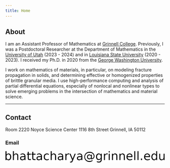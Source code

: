 ```yaml
---
title: Home
---
```

## About 

I am an Assistant Professor of Mathematics at [Grinnell College](https://www.grinnell.edu/). Previously, I was a Postdoctoral Researcher at the Department of Mathematics in the [University of Utah](https://www.utah.edu/) (2023 - 2024) and in [Louisiana State University](https://lsu.edu/) (2020 - 2023). I received my Ph.D. in 2020 from the [George Washington University](https://www.gwu.edu/).

I work on mathematics of materials, in particular, on modeling fracture propagation in solids, and determining effective or homogenized properties of brittle granular media. I use high-performance computing and analysis of partial differential equations, especially of nonlocal and nonlinear types to solve emerging problems in the intersection of mathematics and material science.


<!-- My research interests include: -->
<!-- - High-performance computing to simulate and analyze the behavior of deformable and brittle granular media using peridynamics and discrete element method (DEM). -->
<!-- - Theoretical aspects of partial differential equations, in particular, nonlinear, nonlocal, and  dispersive equations primarily arising from continuum mechanics. -->
<!-- I study analysis and partial differential equations, in particular, nonlocal and nonlinear dispersive equations and their applications to continuum mechanics (classical and peridynamics) and granular media using high-performance computing.  -->
<!-- I am also interested in signal processing and machine learning.  -->
<!-- See my [research page](/research/) for more details. -->


* * * 

## Contact

Room 2220
Noyce Science Center
1116 8th Street 
Grinnell, IA 50112 

### Email
![email](./content/email-grinnell.png)

